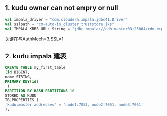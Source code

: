 

## 1. kudu owner can not empry or null

```scala
val impala_driver = "com.cloudera.impala.jdbc41.Driver"
val sslpath = "cm-auto-in_cluster_truststore.jks" 
val IMPALA_KRBS_URL: String = "jdbc:impala://cdh-master03:25004/cdm_erp_view_419;AuthMech=3;SSL=1;SSLTrustStore=" + sslpath +";request_pool=dev1" 
```

关键在与AuthMech=3;SSL=1

## 2. kudu impala 建表

```sql
CREATE TABLE my_first_table
(id BIGINT,
name STRING,
PRIMARY KEY(id)
 )
PARTITION BY HASH PARTITIONS 16
STORED AS KUDU
TBLPROPERTIES (
'kudu.master addresses' = 'node1:7051, node2:7051, node3:7051'
);
```

